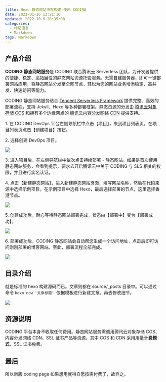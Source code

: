 ```yaml
---
title: Hexo 静态网站博客构建-使用 CODING
date: 2021-01-16 13:21:16
updated: 2022-10-6 20:35:00
categories:
  - 标记语言
  - Markdown
tags: Markdown
---
```


## 产品介绍

**CODING 静态网站服务**是 CODING 联合腾讯云 Serverless 团队，为开发者提供的便捷、稳定、高拓展性的静态网站资源托管服务。无需自建服务器，即可一键部署网站应用，将静态网站分发至全网节点，轻松为您的网站业务增添稳定、高并发、快速访问等能力。

CODING 静态网站服务结合 [Tencent Serverless Framework](https://cloud.tencent.com/product/sls) 提供完整、高效的部署流程，支持 Jekyll、Hexo 等多种部署框架。静态资源的分发由 [腾讯云对象存储 COS](https://cloud.tencent.com/product/cos) 和拥有多个边缘网点的 [腾讯云内容分发网络 CDN](https://cloud.tencent.com/product/cdn) 提供支持。

1\. 在 CODING DevOps 平台左侧导航栏中点击【项目】，来到项目列表页，在项目列表页点击【创建项目】按钮。

2\. 选择创建 DevOps 项目。

![](https://upload-images.jianshu.io/upload_images/1662509-a2b98112ad8ebe86.png?imageMogr2/auto-orient/strip%7CimageView2/2/w/1240)

3\. 进入项目后，在左侧导航栏中依次点击持续部署 - 静态网站。如果是首次使用静态网站服务，会看到提示，要求去开启腾讯云中关于 CODING 与 SLS 相关的权限，并且进行实名认证。

4\. 点击【新建静态网站】，进入新建静态网站页面，填写网站名称，然后在代码来源中选择示例项目，在示例项目中选择 Hexo，最后选择部署的节点，这里选择香港节点。

![](https://upload-images.jianshu.io/upload_images/1662509-e24c4cbd7fe1962c.png?imageMogr2/auto-orient/strip%7CimageView2/2/w/1240)

<!-- more -->

5\. 创建成功后，耐心等待静态网站部署完成，状态由【部署中】变为【部署成功】。

![](https://upload-images.jianshu.io/upload_images/1662509-c623ad09a44aa103.png?imageMogr2/auto-orient/strip%7CimageView2/2/w/1240)

6\. 部署成功后，CODING 静态网站会自动帮您生成一个访问地址，点击后即可访问刚刚部署的博客网站。至此，部署流程全部完成。

![](https://upload-images.jianshu.io/upload_images/1662509-c8404e41ac4ba2f3.png?imageMogr2/auto-orient/strip%7CimageView2/2/w/1240)

## 目录介绍

就是标准的 hexo 构建源码而已。文章则都在 source/_posts 目录中。可以通过命令 `hexo new '文章标题' `依据模板进行新建文章。再去修改细节。

![](https://upload-images.jianshu.io/upload_images/1662509-c151397e458d924d.png?imageMogr2/auto-orient/strip%7CimageView2/2/w/1240)

## 资源说明

CODING 平台本身不收取任何费用。静态网站服务需调用腾讯云对象存储 COS、内容分发网络 CDN、SSL 证书产品等资源，其中 COS 和 CDN 采用用量**计费模式**，SSL 证书免费。

## 最后

所以新版 coding page 如果想用就得自愿按需付费了，故弃之。
